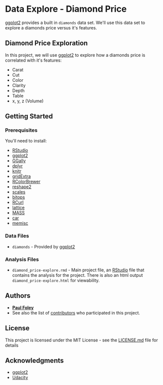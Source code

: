 # Data Explore - Diamond Price

[ggplot2](http://ggplot2.org/) provides a built in `diamonds` data set. We'll use this data set to explore a diamonds price versus it's features.


## Diamond Price Exploration

In this project, we will use [ggplot2](http://ggplot2.org/) to explore how a diamonds price is correlated with it's features:

* Carat
* Cut
* Color
* Clarity
* Depth
* Table
* x, y, z (Volume)


## Getting Started

### Prerequisites
You'll need to install:

* [RStudio](https://www.rstudio.com/products/rstudio/download/)
* [ggplot2](http://ggplot2.org/)
* [GGally](https://ggobi.github.io/ggally/)
* [dplyr](http://dplyr.tidyverse.org/)
* [knitr](https://yihui.name/knitr/)
* [gridExtra](https://cran.r-project.org/web/packages/gridExtra/index.html)
* [RColorBrewer](https://cran.r-project.org/web/packages/RColorBrewer/index.html)
* [reshape2](https://cran.r-project.org/web/packages/reshape2/index.html)
* [scales](https://cran.r-project.org/web/packages/scales/index.html)
* [bitops](https://cran.r-project.org/web/packages/bitops/index.html)
* [RCurl](https://cran.r-project.org/web/packages/RCurl/index.html)
* [lattice](https://cran.r-project.org/web/packages/lattice/index.html)
* [MASS](https://cran.r-project.org/web/packages/MASS/index.html)
* [car](https://cran.r-project.org/web/packages/car/index.html)
* [memisc](https://cran.r-project.org/web/packages/memisc/index.html)


### Data Files

* `diamonds` - Provided by [ggplot2](http://ggplot2.org/)

### Analysis Files

* `diamond_price-explore.rmd` - Main project file, an [RStudio](https://www.rstudio.com/products/rstudio/download/) file that contains the analysis for the project. There is also an html output `diamond_price-explore.html` for viewability.


## Authors

* [**Paul Foley**](https://github.com/paulfoley)
* See also the list of [contributors](https://github.com/paulfoley/data-analyst/tree/master/Diamond_Price-Explore) who participated in this project.


## License

This project is licensed under the MIT License - see the [LICENSE.md](LICENSE.md) file for details


## Acknowledgments

* [ggplot2](http://ggplot2.org/)
* [Udacity](https://www.udacity.com/)